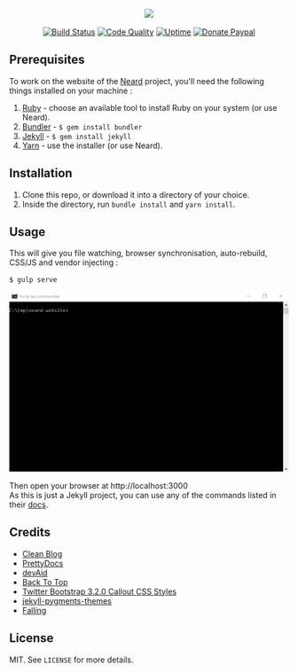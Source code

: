 <p align="center"><a href="https://neard.io" target="_blank"><img width="100" src="https://neard.io/img/logo.png"></a></p>

<p align="center">
  <a href="https://travis-ci.org/neard/neard.github.io"><img src="https://img.shields.io/travis/neard/neard.github.io/dev.svg?style=flat-square" alt="Build Status"></a>
  <a href="https://www.codacy.com/app/crazy-max/neard.github.io"><img src="https://img.shields.io/codacy/grade/1c78d2c0aa814fd685b60868192d8d81.svg?style=flat-square" alt="Code Quality"></a>
  <a href="https://status.neard.io"><img src="https://img.shields.io/uptimerobot/ratio/m778918918-3e92c097147760ee39d02d36.svg?style=flat-square" alt="Uptime"></a>
  <a href="https://www.paypal.com/cgi-bin/webscr?cmd=_s-xclick&hosted_button_id=6EALX9NDSRBAJ"><img src="https://img.shields.io/badge/donate-paypal-7057ff.svg?style=flat-square" alt="Donate Paypal"></a>
</p>

## Prerequisites

To work on the website of the [Neard](https://github.com/neard/neard) project, you'll need the following things installed on your machine :

1. [Ruby](https://www.ruby-lang.org/en/documentation/installation/) - choose an available tool to install Ruby on your system (or use Neard).
2. [Bundler](https://bundler.io) - `$ gem install bundler`
3. [Jekyll](https://jekyllrb.com) - `$ gem install jekyll`
4. [Yarn](https://yarnpkg.com) - use the installer (or use Neard).

## Installation

1. Clone this repo, or download it into a directory of your choice.
2. Inside the directory, run `bundle install` and `yarn install`.

## Usage

This will give you file watching, browser synchronisation, auto-rebuild, CSS/JS and vendor injecting :

```shell
$ gulp serve
```

![](src/img/gulp-serve.gif)

Then open your browser at http://localhost:3000<br />
As this is just a Jekyll project, you can use any of the commands listed in their [docs](https://jekyllrb.com/docs/usage/).

## Credits

* [Clean Blog](https://startbootstrap.com/template-overviews/clean-blog/)
* [PrettyDocs](https://themes.3rdwavemedia.com/website-templates/prettydocs-free-bootstrap-theme-developers-and-startups/)
* [devAid](https://themes.3rdwavemedia.com/website-templates/devaid-free-bootstrap-theme-developers/)
* [Back To Top](https://codyhouse.co/gem/back-to-top/)
* [Twitter Bootstrap 3.2.0 Callout CSS Styles](https://cpratt.co/twitter-bootstrap-callout-css-styles/)
* [jekyll-pygments-themes](https://github.com/jwarby/jekyll-pygments-themes)
* [Falling](https://pixabay.com/en/falling-tripping-down-stairs-99175/)

## License

MIT. See `LICENSE` for more details.